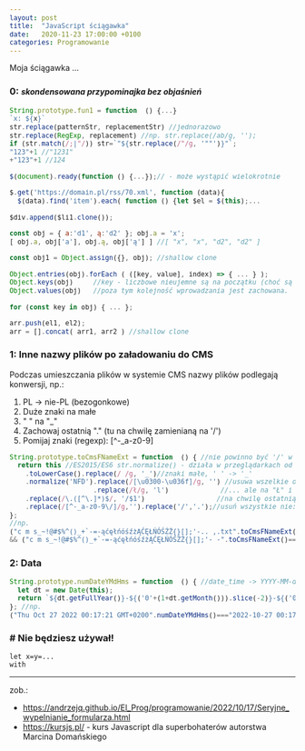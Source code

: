 ```yaml
---
layout: post
title:  "JavaScript ściągawka"
date:   2020-11-23 17:00:00 +0100
categories: Programowanie
---
```


Moja ściągawka ...

### 0: <small> *skondensowana przypominajka bez objaśnień* </small>

````js
String.prototype.fun1 = function  () {...}
`x: ${x}`
str.replace(patternStr, replacementStr) //jednorazowo
str.replace(RegExp, replacement) //np. str.replace(/ab/g, '');
if (str.match(/;|"/)) str=`"${str.replace(/"/g, '""')}"`;
"123"+1 //"1231" 
+"123"+1 //124

$(document).ready(function () {...});// - może wystąpić wielokrotnie  

$.get('https://domain.pl/rss/70.xml', function (data){
  $(data).find('item').each( function () {let $el = $(this);...

$div.append($li1.clone());
````


````js
const obj = { a:'d1', ą:'d2' }; obj.a = 'x';
[ obj.a, obj['a'], obj.ą, obj['ą'] ] //[ "x", "x", "d2", "d2" ]

const obj1 = Object.assign({}, obj); //shallow clone

Object.entries(obj).forEach ( ([key, value], index) => { ... } ); 
Object.keys(obj)     //key - liczbowe nieujemne są na początku (choć są typu string),
Object.values(obj)   //poza tym kolejność wprowadzania jest zachowana.

for (const key in obj) { ... };
````

````js
arr.push(el1, el2);
arr = [].concat( arr1, arr2 ) //shallow clone
````

### 1: Inne nazwy plików po załadowaniu do CMS

Podczas umieszczania plików w systemie CMS nazwy plików podlegają konwersji, np.:
1. PL -> nie-PL (bezogonkowe)
2. Duże znaki na małe
3. " " na "_"
4. Zachowaj ostatnią "." (tu na chwilę zamienianą na '/')
5. Pomijaj znaki (regexp): [^-_a-z0-9]

````js
String.prototype.toCmsFNameExt = function  () { //nie powinno być '/' w nazwie
  return this //ES2015/ES6 str.normalize() - działa w przeglądarkach od roku 2014
    .toLowerCase().replace(/ /g, '_')//znaki małe, ' ' -> '_'
    .normalize('NFD').replace(/[\u0300-\u036f]/g, '') //usuwa wszelkie ogonki, ...
                     .replace(/ł/g, 'l')             //... ale na "Ł" i "ł" nie działa.
    .replace(/\.([^\.]*)$/, '/$1')                  //na chwilę ostatnią kropkę zamień na '/'
    .replace(/[^-_a-z0-9\/]/g,'').replace('/','.');//usuń wszystkie nie:  -, _, a-z, 0-9 i przywróć '.'
}; 
//np.
("c m s_~!@#$%^()_+`-=-ąćęłńóśźżĄĆĘŁŃÓŚŹŻ{}[];'-.. ,.txt".toCmsFNameExt()==="c_m_s__--acelnoszzacelnoszz-_.txt")
&& ("c m s_~!@#$%^()_+`-=-ąćęłńóśźżĄĆĘŁŃÓŚŹŻ{}[];'- -".toCmsFNameExt()==="c_m_s__--acelnoszzacelnoszz-_-");
````

### 2: Data

````js
String.prototype.numDateYMdHms = function  () { //date_time -> YYYY-MM-dd HH:mm:ss
  let dt = new Date(this);
  return `${dt.getFullYear()}-${('0'+(1+dt.getMonth())).slice(-2)}-${('0'+dt.getDate()).slice(-2)} ${dt.toTimeString().substring(0,8)}`; 
}; //np. 
("Thu Oct 27 2022 00:17:21 GMT+0200".numDateYMdHms()==="2022-10-27 00:17:21")
````

### # Nie będziesz używał!

`let x=y=...`  
`with `

- - - -
zob.:

* <https://andrzejq.github.io/El_Prog/programowanie/2022/10/17/Seryjne_wypelnianie_formularza.html>
* <https://kursjs.pl/> - kurs Javascript dla superbohaterów autorstwa Marcina Domańskiego

<style> 
  pre code {font-size: smaller;} 
  h3 small em {font-size: 14px;} 
</style>



